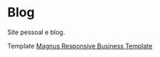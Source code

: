Blog
====

Site pessoal e blog.

Template [Magnus Responsive Business Template](https://wrapbootstrap.com/theme/magnus-responsive-business-template-WB0C44S9M)